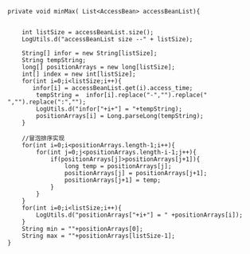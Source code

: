     private void minMax( List<AccessBean> accessBeanList){


        int listSize = accessBeanList.size();
        LogUtils.d("accessBeanList size --" + listSize);

        String[] infor = new String[listSize];
        String tempString;
        long[] positionArrays = new long[listSize];
        int[] index = new int[listSize];
        for(int i=0;i<listSize;i++){
           infor[i] = accessBeanList.get(i).access_time;
            tempString =  infor[i].replace("-","").replace(" ","").replace(":","");
            LogUtils.d("infor["+i+"] = "+tempString);
            positionArrays[i] = Long.parseLong(tempString);
        }

        //冒泡排序实现
        for(int i=0;i<positionArrays.length-1;i++){
            for(int j=0;j<positionArrays.length-i-1;j++){
                if(positionArrays[j]>positionArrays[j+1]){
                    long temp = positionArrays[j];
                    positionArrays[j] = positionArrays[j+1];
                    positionArrays[j+1] = temp;
                }
            }
        }
        for(int i=0;i<listSize;i++){
            LogUtils.d("positionArrays["+i+"] = " +positionArrays[i]);
        }
        String min = ""+positionArrays[0];
        String max = ""+positionArrays[listSize-1];
    }
